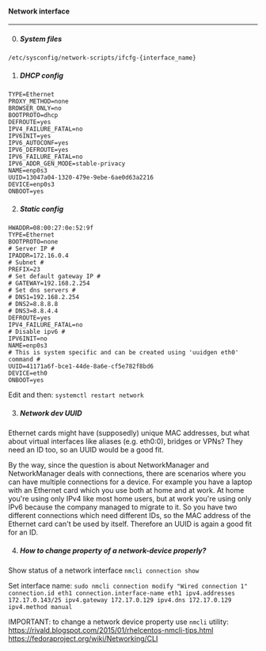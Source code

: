 #### Network interface
-----------------------
0. ##### System files

`/etc/sysconfig/network-scripts/ifcfg-{interface_name}`

1. ##### DHCP config

```
TYPE=Ethernet
PROXY_METHOD=none
BROWSER_ONLY=no
BOOTPROTO=dhcp
DEFROUTE=yes
IPV4_FAILURE_FATAL=no
IPV6INIT=yes
IPV6_AUTOCONF=yes
IPV6_DEFROUTE=yes
IPV6_FAILURE_FATAL=no
IPV6_ADDR_GEN_MODE=stable-privacy
NAME=enp0s3
UUID=13047a04-1320-479e-9ebe-6ae0d63a2216
DEVICE=enp0s3
ONBOOT=yes
```

2. ##### Static config

```
HWADDR=08:00:27:0e:52:9f
TYPE=Ethernet
BOOTPROTO=none
# Server IP #
IPADDR=172.16.0.4
# Subnet #
PREFIX=23
# Set default gateway IP #
# GATEWAY=192.168.2.254
# Set dns servers #
# DNS1=192.168.2.254
# DNS2=8.8.8.8
# DNS3=8.8.4.4
DEFROUTE=yes
IPV4_FAILURE_FATAL=no
# Disable ipv6 #
IPV6INIT=no
NAME=enp0s3
# This is system specific and can be created using 'uuidgen eth0' command #
UUID=41171a6f-bce1-44de-8a6e-cf5e782f8bd6
DEVICE=eth0
ONBOOT=yes
```

Edit and then: `systemctl restart network`

3. ##### Network dev UUID

Ethernet cards might have (supposedly) unique MAC addresses, but what about virtual interfaces like aliases (e.g. eth0:0), bridges or VPNs? They need an ID too, so an UUID would be a good fit.

By the way, since the question is about NetworkManager and NetworkManager deals with connections, there are scenarios where you can have multiple connections for a device. For example you have a laptop with an Ethernet card which you use both at home and at work. At home you're using only IPv4 like most home users, but at work you're using only IPv6 because the company managed to migrate to it. So you have two different connections which need different IDs, so the MAC address of the Ethernet card can't be used by itself. Therefore an UUID is again a good fit for an ID.

4. ##### How to change property of a network-device properly?

Show status of a network interface
`nmcli connection show`

Set interface name:
`sudo nmcli connection modify "Wired connection 1" connection.id eth1 connection.interface-name eth1 ipv4.addresses 172.17.0.143/25 ipv4.gateway 172.17.0.129 ipv4.dns 172.17.0.129 ipv4.method manual`

IMPORTANT: to change a network device property use `nmcli` utility: https://rivald.blogspot.com/2015/01/rhelcentos-nmcli-tips.html
https://fedoraproject.org/wiki/Networking/CLI
